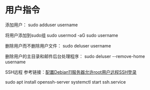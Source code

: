 # 用户指令

添加用户：
sudo adduser username

将用户添加到sudo组
sudo usermod -aG sudo username

删除用户而不删除用户文件：
sudo deluser username

删除用户的主目录和邮件后台处理程序：
sudo deluser --remove-home username

SSH远程
参考链接：[配置Debian11服务器允许root用户远程SSH登录](https://blog.csdn.net/u013541325/article/details/121970885)

sudo apt install openssh-server
systemctl start ssh.service



